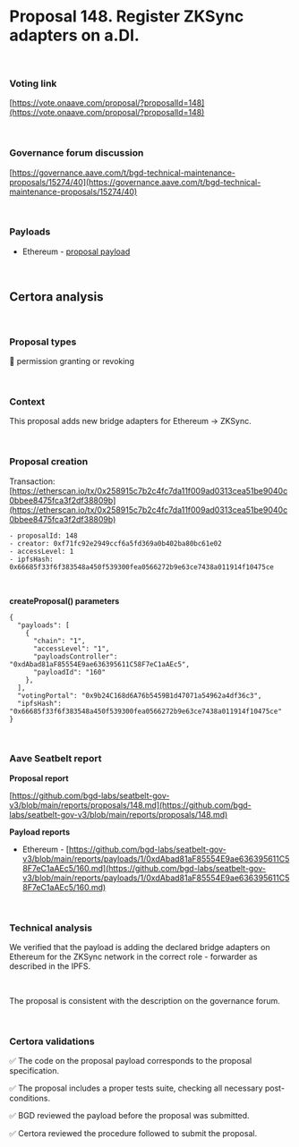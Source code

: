 # Proposal 148. Register ZKSync adapters on a.DI.

<br>

### Voting link

[https://vote.onaave.com/proposal/?proposalId=148](https://vote.onaave.com/proposal/?proposalId=148)

<br>

### Governance forum discussion

[https://governance.aave.com/t/bgd-technical-maintenance-proposals/15274/40](https://governance.aave.com/t/bgd-technical-maintenance-proposals/15274/40)

<br>

### Payloads

* Ethereum - [proposal payload](https://etherscan.io/address/0x65Cf9DE21c5F4377BF7E4d1421cEde57d9D5962A#code)

<br>

## Certora analysis

<br>

### Proposal types

:handshake: permission granting or revoking

<br>

### Context

This proposal adds new bridge adapters for Ethereum -> ZKSync.

<br>

### Proposal creation

Transaction: [https://etherscan.io/tx/0x258915c7b2c4fc7da11f009ad0313cea51be9040c0bbee8475fca3f2df38809b](https://etherscan.io/tx/0x258915c7b2c4fc7da11f009ad0313cea51be9040c0bbee8475fca3f2df38809b)

```
- proposalId: 148
- creator: 0xf71fc92e2949ccf6a5fd369a0b402ba80bc61e02
- accessLevel: 1
- ipfsHash: 0x66685f33f6f383548a450f539300fea0566272b9e63ce7438a011914f10475ce
```

<br>

**createProposal() parameters**

```
{
  "payloads": [ 
    { 
      "chain": "1", 
      "accessLevel": "1", 
      "payloadsController": "0xdAbad81aF85554E9ae636395611C58F7eC1aAEc5", 
      "payloadId": "160" 
    }, 
  ], 
  "votingPortal": "0x9b24C168d6A76b5459B1d47071a54962a4df36c3", 
  "ipfsHash": "0x66685f33f6f383548a450f539300fea0566272b9e63ce7438a011914f10475ce" 
}
```

<br>

### Aave Seatbelt report

**Proposal report**

[https://github.com/bgd-labs/seatbelt-gov-v3/blob/main/reports/proposals/148.md](https://github.com/bgd-labs/seatbelt-gov-v3/blob/main/reports/proposals/148.md)

**Payload reports**

* Ethereum - [https://github.com/bgd-labs/seatbelt-gov-v3/blob/main/reports/payloads/1/0xdAbad81aF85554E9ae636395611C58F7eC1aAEc5/160.md](https://github.com/bgd-labs/seatbelt-gov-v3/blob/main/reports/payloads/1/0xdAbad81aF85554E9ae636395611C58F7eC1aAEc5/160.md)

<br>

### Technical analysis

We verified that the payload is adding the declared bridge adapters on Ethereum for the ZKSync network in the correct role - forwarder as described in the IPFS.

<br>

The proposal is consistent with the description on the governance forum.

<br>

### Certora validations

:white_check_mark: The code on the proposal payload corresponds to the proposal specification.

:white_check_mark: The proposal includes a proper tests suite, checking all necessary post-conditions. 

:white_check_mark: BGD reviewed the payload before the proposal was submitted. 

:white_check_mark: Certora reviewed the procedure followed to submit the proposal.
